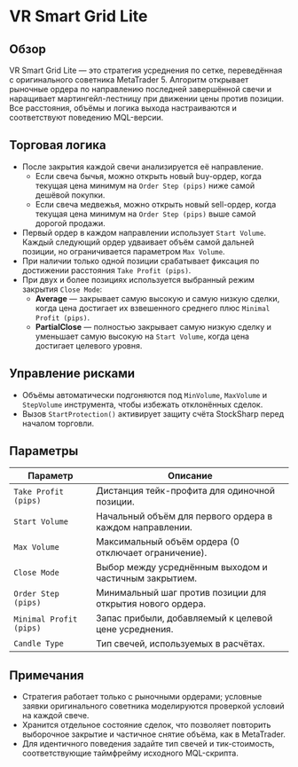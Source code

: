 # VR Smart Grid Lite

## Обзор
VR Smart Grid Lite — это стратегия усреднения по сетке, переведённая с оригинального советника MetaTrader 5. Алгоритм открывает рыночные ордера по направлению последней завершённой свечи и наращивает мартингейл-лестницу при движении цены против позиции. Все расстояния, объёмы и логика выхода настраиваются и соответствуют поведению MQL-версии.

## Торговая логика
- После закрытия каждой свечи анализируется её направление.
  - Если свеча бычья, можно открыть новый buy-ордер, когда текущая цена минимум на `Order Step (pips)` ниже самой дешёвой покупки.
  - Если свеча медвежья, можно открыть новый sell-ордер, когда текущая цена минимум на `Order Step (pips)` выше самой дорогой продажи.
- Первый ордер в каждом направлении использует `Start Volume`. Каждый следующий ордер удваивает объём самой дальней позиции, но ограничивается параметром `Max Volume`.
- При наличии только одной позиции срабатывает фиксация по достижении расстояния `Take Profit (pips)`.
- При двух и более позициях используется выбранный режим закрытия `Close Mode`:
  - **Average** — закрывает самую высокую и самую низкую сделки, когда цена достигает их взвешенного среднего плюс `Minimal Profit (pips)`.
  - **PartialClose** — полностью закрывает самую низкую сделку и уменьшает самую высокую на `Start Volume`, когда цена достигает целевого уровня.

## Управление рисками
- Объёмы автоматически подгоняются под `MinVolume`, `MaxVolume` и `StepVolume` инструмента, чтобы избежать отклонённых сделок.
- Вызов `StartProtection()` активирует защиту счёта StockSharp перед началом торговли.

## Параметры
| Параметр | Описание |
| -------- | -------- |
| `Take Profit (pips)` | Дистанция тейк-профита для одиночной позиции. |
| `Start Volume` | Начальный объём для первого ордера в каждом направлении. |
| `Max Volume` | Максимальный объём ордера (0 отключает ограничение). |
| `Close Mode` | Выбор между усреднённым выходом и частичным закрытием. |
| `Order Step (pips)` | Минимальный шаг против позиции для открытия нового ордера. |
| `Minimal Profit (pips)` | Запас прибыли, добавляемый к целевой цене усреднения. |
| `Candle Type` | Тип свечей, используемых в расчётах. |

## Примечания
- Стратегия работает только с рыночными ордерами; условные заявки оригинального советника моделируются проверкой условий на каждой свече.
- Хранится отдельное состояние сделок, что позволяет повторить выборочное закрытие и частичное снятие объёма, как в MetaTrader.
- Для идентичного поведения задайте тип свечей и тик-стоимость, соответствующие таймфрейму исходного MQL-скрипта.
